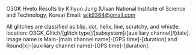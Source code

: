 O3GK Hveto Results by Kihyun Jung (Ulsan National Institute of Science and Technology, Korea)
Email: wjk9364@gmail.com

All glitches are classified as blip, dot, helix, line, scratchy, and whistle.
location: O3GK_Glitch/[glitch type]/[subsystem]/[auxiliary channel]/[date].
Image name is Main-[main channel name]-[GPS time]-[duration] and Round[x]-[auxiliary channel name]-[GPS time]-[duration].

